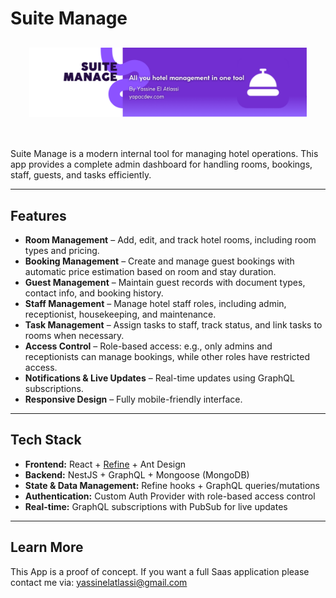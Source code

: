 # Suite Manage

<div align="center" style="margin: 30px;">
    <a href="https://refine.dev">
        <img alt="refine logo" src="./banner.png">
    </a>
</div>
<br/>
Suite Manage is a modern internal tool for managing hotel operations.
This app provides a complete admin dashboard for handling rooms, bookings, staff, guests, and tasks efficiently.

---

## Features

- **Room Management** – Add, edit, and track hotel rooms, including room types and pricing.
- **Booking Management** – Create and manage guest bookings with automatic price estimation based on room and stay duration.
- **Guest Management** – Maintain guest records with document types, contact info, and booking history.
- **Staff Management** – Manage hotel staff roles, including admin, receptionist, housekeeping, and maintenance.
- **Task Management** – Assign tasks to staff, track status, and link tasks to rooms when necessary.
- **Access Control** – Role-based access: e.g., only admins and receptionists can manage bookings, while other roles have restricted access.
- **Notifications & Live Updates** – Real-time updates using GraphQL subscriptions.
- **Responsive Design** – Fully mobile-friendly interface.

---

## Tech Stack

- **Frontend:** React + [Refine](https://refine.dev) + Ant Design
- **Backend:** NestJS + GraphQL + Mongoose (MongoDB)
- **State & Data Management:** Refine hooks + GraphQL queries/mutations
- **Authentication:** Custom Auth Provider with role-based access control
- **Real-time:** GraphQL subscriptions with PubSub for live updates

---

## Learn More

This App is a proof of concept. If you want a full Saas application please contact me via: yassinelatlassi@gmail.com
